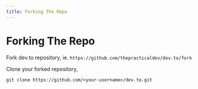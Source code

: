 ```yaml
---
title: Forking The Repo
---
```


# Forking The Repo

Fork dev.to repository, ie. `https://github.com/thepracticaldev/dev.to/fork`

Clone your forked repository,

```
git clone https://github.com/<your-username>/dev.to.git
```

